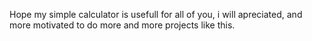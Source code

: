 Hope my simple calculator is usefull for all of you,
i will apreciated, and more motivated to do more and more projects like this.
 
